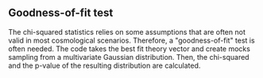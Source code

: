 ## Goodness-of-fit test 

The chi-squared statistics relies on some assumptions that are often not valid in most cosmological scenarios. 
Therefore, a "goodness-of-fit" test is often needed. The code takes the best fit theory vector and create mocks sampling from a multivariate Gaussian distribution. 
Then, the chi-squared and the p-value of the resulting distribution are calculated.
